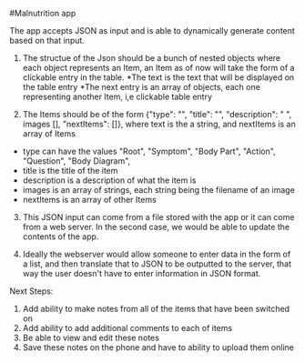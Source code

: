 #Malnutrition app

The app accepts JSON as input and is able to dynamically generate content based on that input.

1. The structue of the Json should be a bunch of nested objects where each object represents an Item, an Item as of now will take the form of a clickable entry in the table.
  *The text is the text that will be displayed on the table entry
  *The next entry is an array of objects, each one representing another Item, i,e clickable table entry


2. The Items should be of the form {"type": "", "title": "", "description": " ", images [], "nextItems": []}, where text is the a string, and nextItems is an array of Items
  * type can have the values "Root", "Symptom", "Body Part", "Action", "Question", "Body Diagram",
  * title is the title of the item
  * description is a description of what the item is
  * images is an array of strings, each string being the filename of an image
  * nextItems is an array of other Items

3. This JSON input can come from a file stored with the app or it can come from a web server. In the second case, we would be able to update the contents of the app.

4. Ideally the webserver would allow someone to enter data in the form of a list, and then translate that to JSON to be outputted to the server, that way the user doesn't have to enter information in JSON format.

Next Steps:
  1. Add ability to make notes from all of the items that have been switched on
  2. Add ability to add additional comments to each of items
  3. Be able to view and edit these notes
  4. Save these notes on the phone and have to ability to upload them online


